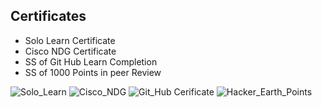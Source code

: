 ## Certificates

   * Solo Learn Certificate
   * Cisco NDG Certificate
   * SS of Git Hub Learn Completion
   * SS of 1000 Points in peer Review

![Solo_Learn](https://user-images.githubusercontent.com/94365143/152686750-11ed4a52-c4f7-465b-b779-74179ca08785.png)
![Cisco_NDG](https://user-images.githubusercontent.com/94365143/152686800-a3b1d3a1-286f-4542-96da-ace1e7e22143.png)
![Git_Hub Cerificate](https://user-images.githubusercontent.com/94365143/152686808-b141fada-1177-44cb-a893-e7ddf76e515e.png)
![Hacker_Earth_Points](https://user-images.githubusercontent.com/94365143/152686814-da8b1e6a-5c1b-4e3c-9f3a-f572c5193d47.png)
